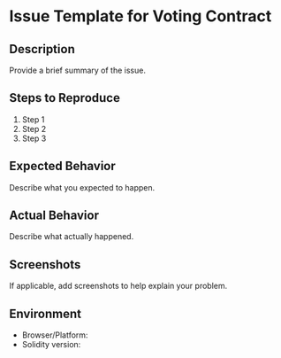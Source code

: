 # Issue Template for Voting Contract

## Description
Provide a brief summary of the issue.

## Steps to Reproduce
1. Step 1
2. Step 2
3. Step 3

## Expected Behavior
Describe what you expected to happen.

## Actual Behavior
Describe what actually happened.

## Screenshots
If applicable, add screenshots to help explain your problem.

## Environment
- Browser/Platform:
- Solidity version:
